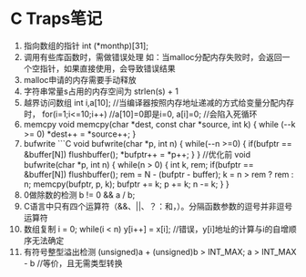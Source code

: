 # C Traps笔记
1. 指向数组的指针
		int (*monthp)[31];
2. 调用有些库函数时，需做错误处理
	如：当malloc分配内存失败时，会返回一个空指针，如果直接使用，会导致错误结果
3. malloc申请的内存需要手动释放
4. 字符串常量s占用的内存空间为
		strlen(s) + 1
5. 越界访问数组
		int i,a[10];		//当编译器按照内存地址递减的方式给变量分配内存时，
		for(i=1;i<=10;i++)	//a[10]=0即是i=0,
			a[i]=0;			//会陷入死循环
6. memcpy
		void memcpy(char *dest, const char *source, int k)
		{
			while (--k >= 0)
				*dest++ = *source++;
		}
7. bufwrite
		```C
		void
		bufwrite(char *p, int n)
		{
			while(--n >=0)
			{
				if(bufptr == &buffer[N])
					flushbuffer();
				*bufptr++ = *p++;
			}
		}		//优化前
		void
		bufwrite(char *p, int n)
		{
			while(n > 0)
			{
				int k, rem;
				if(bufptr == &buffer[N])
					flushbuffer();
				rem  = N - (bufptr - buffer);
				k = n > rem ? rem : n;
				memcpy(bufptr, p, k);
				bufptr += k;
				p += k;
				n -= k;
			}
		}
8. 0做除数的检测
		b != 0 && a / b;
9. C语言中只有四个运算符（&&、||、？：和，）。分隔函数参数的逗号并非逗号运算符
10. 数组复制
		i = 0;
		while(i < n)
			y[i++] = x[i];	//错误，y[i]地址的计算与i的自增顺序无法确定
11. 有符号整型溢出检测
		(unsigned)a + (unsigned)b > INT_MAX;
		a > INT_MAX - b		//等价，且无需类型转换